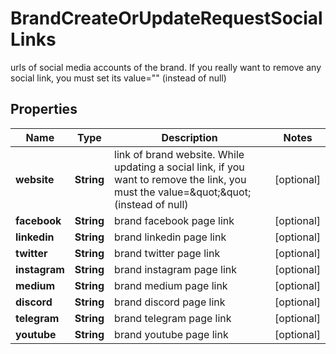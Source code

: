 

# BrandCreateOrUpdateRequestSocialLinks

urls of social media accounts of the brand. If you really want to remove any social link, you must set its value=\"\" (instead of null)

## Properties

| Name | Type | Description | Notes |
|------------ | ------------- | ------------- | -------------|
|**website** | **String** | link of brand website. While updating a social link, if you want to remove the link, you must the value&#x3D;\&quot;\&quot; (instead of null) |  [optional] |
|**facebook** | **String** | brand facebook page link |  [optional] |
|**linkedin** | **String** | brand linkedin page link |  [optional] |
|**twitter** | **String** | brand twitter page link |  [optional] |
|**instagram** | **String** | brand instagram page link |  [optional] |
|**medium** | **String** | brand medium page link |  [optional] |
|**discord** | **String** | brand discord page link |  [optional] |
|**telegram** | **String** | brand telegram page link |  [optional] |
|**youtube** | **String** | brand youtube page link |  [optional] |



